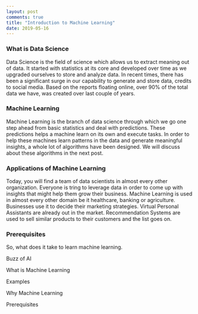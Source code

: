 ```yaml
---
layout: post
comments: true
title: "Introduction to Machine Learning"
date: 2019-05-16
---
```


### What is Data Science 
Data Science is the field of science which allows us to extract meaning out of data. It started with statistics at its core and developed over time as we upgraded ourselves to store and analyze data. In recent times, there has been a significant surge in our capability to generate and store data, credits to social media. Based on the reports floating online, over 90% of the total data we have, was created over last couple of years. 

### Machine Learning
Machine Learning is the branch of data science through which we go one step ahead from basic statistics and deal with predictions.
These predictions helps a machine learn on its own and execute tasks. In order to help these machines learn patterns in the data 
and generate meaningful insights, a whole lot of algorithms have been designed. We will discuss about these algorithms in the next post.

### Applications of Machine Learning
Today, you will find a team of data scientists in almost every other organization. Everyone is tring to leverage data in order to come 
up with insights that might help them grow their business. Machine Learning is used in almost every other domain be it healthcare, 
banking or agriculture. Businesses use it to decide their marketing strategies. Virtual Personal Assistants are already out in the 
market. Recommendation Systems are used to sell similar products to their customers and the list goes on. 

### Prerequisites
So, what does it take to learn machine learning.


Buzz of AI

What is Machine Learning

Examples

Why Machine Learning

Prerequisites





